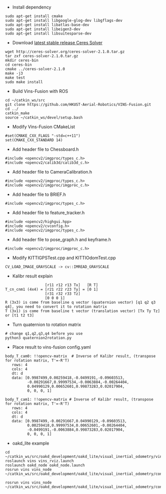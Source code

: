 - Install dependency
```
sudo apt-get install cmake
sudo apt-get install libgoogle-glog-dev libgflags-dev
sudo apt-get install libatlas-base-dev
sudo apt-get install libeigen3-dev
sudo apt-get install libsuitesparse-dev
```

- Download [latest stable release Ceres Solver](http://ceres-solver.org/installation.html)
```
wget http://ceres-solver.org/ceres-solver-2.1.0.tar.gz
tar zxf ceres-solver-2.1.0.tar.gz
mkdir ceres-bin
cd ceres-bin
cmake ../ceres-solver-2.1.0
make -j3
make test
sudo make install
```

- Build Vins-Fusion with ROS
```
cd ~/catkin_ws/src
git clone https://github.com/HKUST-Aerial-Robotics/VINS-Fusion.git
cd ../
catkin_make
source ~/catkin_ws/devel/setup.bash
```

- Modify Vins-Fusion CMakeList
```
#set(CMAKE_CXX_FLAGS "-std=c++11")
set(CMAKE_CXX_STANDARD 14)
```

- Add header file to Chessboard.h
```
#include <opencv2/imgproc/types_c.h>
#include <opencv2/calib3d/calib3d_c.h>
```

- Add header file to CameraCalibration.h
```
#include <opencv2/imgproc/types_c.h>
#include <opencv2/imgproc/imgproc_c.h>
```

- Add header file to BRIEF.h
```
#include <opencv2/imgproc/types_c.h>
```

- Add header file to feature_tracker.h
```
#include <opencv2/highgui.hpp>
#include <opencv2/cvconfig.h>
#include <opencv2/imgproc/types_c.h>
```

- Add header file to pose_graph.h and keyframe.h
```
#include <opencv2/imgproc/imgproc_c.h>
```

- Modify KITTIGPSTest.cpp and KITTIOdomTest.cpp
```
CV_LOAD_IMAGE_GRAYSCALE -> cv::IMREAD_GRAYSCALE
```

- Kalibr result explain
```
                  [r11 r12 r13 Tx]   [R T]
T_cn_cnm1 (4x4) = [r21 r22 r23 Ty] = [0 1]
                  [r31 r32 r33 Tz]
                  [0 0 0 1]
R (3x3) is come from baseline q vector (quaternion vector) [q1 q2 q3 q4], you need to convert it to rotation matrix
T (3x1) is come from baseline t vector (translation vector) [Tx Ty Tz] or [t1 t2 t3]
```

- Turn quaternion to rotation matrix
```
# change q1,q2,q3,q4 before you use
python3 quaternion2rotation.py
```

- Place result to vins-fusion config.yaml
```
body_T_cam0: !!opencv-matrix  # Inverse of Kalibr result, (transpose for rotation matrix, T'=-R'T)
   rows: 4
   cols: 4
   dt: d
   data: [0.9987499,0.00259418,-0.0499191,-0.09603513,
          -0.00291667,0.99997534,-0.0063884,-0.00264404,
          0.04990129,0.00652601,0.99873283,0.02017904,
          0, 0, 0, 1]

body_T_cam1: !!opencv-matrix # Inverse of Kalibr result, (transpose for rotation matrix, T'=-R'T)
   rows: 4
   cols: 4
   dt: d
   data: [0.9987499,-0.00291667,0.04990129,-0.09603513,
          0.00259418,0.99997534,0.00652601,-0.00264404,
          -0.0499191,-0.0063884,0.99873283,0.02017904,
          0, 0, 0, 1]
```

- oakd_lite example
```
cd ~/catkin_ws/src/oakd_development/oakd_lite/visual_inertial_odometry/vins_fusion
roslaunch vins vins_rviz.launch
roslaunch oakd_node oakd_node.launch
rosrun vins vins_node ~/catkin_ws/src/oakd_development/oakd_lite/visual_inertial_odometry/config/oakd_lite_stereo.yaml 

rosrun vins vins_node ~/catkin_ws/src/oakd_development/oakd_lite/visual_inertial_odometry/config/oakd_lite_stereo_imu.yaml
```
